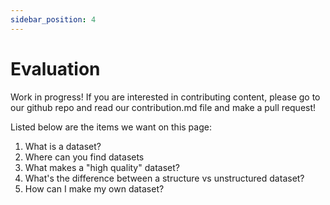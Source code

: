 ```yaml
---
sidebar_position: 4
---
```


# Evaluation
Work in progress! If you are interested in contributing content, please go to our github repo and read our contribution.md file and make a pull request!

Listed below are the items we want on this page:
1. What is a dataset?
2. Where can you find datasets
3. What makes a "high quality" dataset?
4. What's the difference between a structure vs unstructured dataset?
5. How can I make my own dataset?
